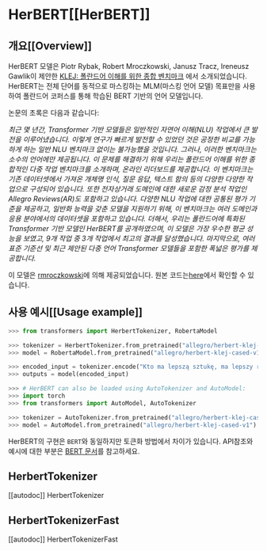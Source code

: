 <!--Copyright 2020 The HuggingFace Team. All rights reserved.

Licensed under the Apache License, Version 2.0 (the "License"); you may not use this file except in compliance with
the License. You may obtain a copy of the License at

http://www.apache.org/licenses/LICENSE-2.0

Unless required by applicable law or agreed to in writing, software distributed under the License is distributed on
an "AS IS" BASIS, WITHOUT WARRANTIES OR CONDITIONS OF ANY KIND, either express or implied. See the License for the
specific language governing permissions and limitations under the License.

⚠️ Note that this file is in Markdown but contain specific syntax for our doc-builder (similar to MDX) that may not be
rendered properly in your Markdown viewer.

-->

# HerBERT[[HerBERT]]

## 개요[[Overview]]

HerBERT 모델은 Piotr Rybak, Robert Mroczkowski, Janusz Tracz, Ireneusz Gawlik이 제안한 [KLEJ: 폴란드어 이해를 위한 종합 벤치마크](https://www.aclweb.org/anthology/2020.acl-main.111.pdf) 에서 소개되었습니다. HerBERT는 전체 단어를 동적으로 마스킹하는 MLM(마스킹 언어 모델) 목표만을 사용하여 폴란드어 코퍼스를 통해 학습된 BERT 기반의 언어 모델입니다.

논문의 초록은 다음과 같습니다:

*최근 몇 년간, Transformer 기반 모델들은 일반적인 자연어 이해(NLU) 작업에서 큰 발전을 이루어냈습니다. 이렇게 연구가 빠르게 발전할 수 있었던 것은 공정한 비교를 가능하게 하는 일반 NLU 벤치마크 없이는 불가능했을 것입니다. 그러나, 이러한 벤치마크는 소수의 언어에만 제공됩니다. 이 문제를 해결하기 위해 우리는 폴란드어 이해를 위한 종합적인 다중 작업 벤치마크를 소개하며, 온라인 리더보드를 제공합니다. 이 벤치마크는 기존 데이터셋에서 가져온 개체명 인식, 질문 응답, 텍스트 함의 등의 다양한 다양한 작업으로 구성되어 있습니다. 또한 전자상거래 도메인에 대한 새로운 감정 분석 작업인 Allegro Reviews(AR)도 포함하고 있습니다. 다양한 NLU 작업에 대한 공통된 평가 기준을 제공하고, 일반화 능력을 갖춘 모델을 지원하기 위해, 이 벤치마크는 여러 도메인과 응용 분야에서의 데이터셋을 포함하고 있습니다. 더해서, 우리는 폴란드어에 특화된 Transformer 기반 모델인 HerBERT를 공개하였으며, 이 모델은 가장 우수한 평균 성능을 보였고, 9개 작업 중 3개 작업에서 최고의 결과를 달성했습니다. 마지막으로, 여러 표준 기준선 및 최근 제안된 다중 언어 Transformer 모델들을 포함한 폭넓은 평가를 제공합니다.*

이 모델은 [rmroczkowski](https://huggingface.co/rmroczkowski)에 의해 제공되었습니다. 원본 코드는[here](https://github.com/allegro/HerBERT)에서 확인할 수 있습니다.


## 사용 예시[[Usage example]]

```python
>>> from transformers import HerbertTokenizer, RobertaModel

>>> tokenizer = HerbertTokenizer.from_pretrained("allegro/herbert-klej-cased-tokenizer-v1")
>>> model = RobertaModel.from_pretrained("allegro/herbert-klej-cased-v1")

>>> encoded_input = tokenizer.encode("Kto ma lepszą sztukę, ma lepszy rząd – to jasne.", return_tensors="pt")
>>> outputs = model(encoded_input)

>>> # HerBERT can also be loaded using AutoTokenizer and AutoModel:
>>> import torch
>>> from transformers import AutoModel, AutoTokenizer

>>> tokenizer = AutoTokenizer.from_pretrained("allegro/herbert-klej-cased-tokenizer-v1")
>>> model = AutoModel.from_pretrained("allegro/herbert-klej-cased-v1")
```

<Tip>
 
HerBERT의 구현은 `BERT`와 동일하지만 토큰화 방법에서 차이가 있습니다. API참조와 예시에 대한 부분은 [BERT 문서](bert)를 참고하세요. 

</Tip>

## HerbertTokenizer

[[autodoc]] HerbertTokenizer

## HerbertTokenizerFast

[[autodoc]] HerbertTokenizerFast
